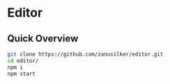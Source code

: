 # Editor

## Quick Overview

```sh
git clone https://github.com/zanusilker/editor.git 
cd editor/
npm i
npm start
```
